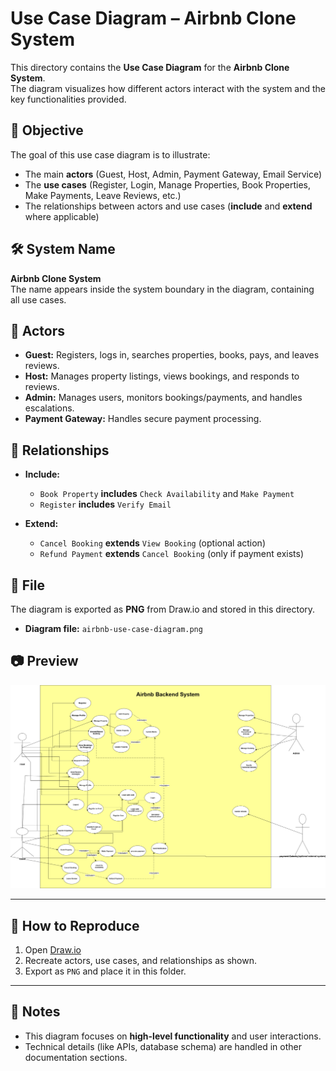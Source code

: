 # Use Case Diagram – Airbnb Clone System

This directory contains the **Use Case Diagram** for the **Airbnb Clone System**.  
The diagram visualizes how different actors interact with the system and the key functionalities provided.

## 🎯 Objective
The goal of this use case diagram is to illustrate:
- The main **actors** (Guest, Host, Admin, Payment Gateway, Email Service)
- The **use cases** (Register, Login, Manage Properties, Book Properties, Make Payments, Leave Reviews, etc.)
- The relationships between actors and use cases (**include** and **extend** where applicable)

## 🛠️ System Name
**Airbnb Clone System**  
The name appears inside the system boundary in the diagram, containing all use cases.

## 👥 Actors
- **Guest:** Registers, logs in, searches properties, books, pays, and leaves reviews.  
- **Host:** Manages property listings, views bookings, and responds to reviews.  
- **Admin:** Manages users, monitors bookings/payments, and handles escalations.  
- **Payment Gateway:** Handles secure payment processing.  

## 🔑 Relationships
- **Include:**  
  - `Book Property` **includes** `Check Availability` and `Make Payment`  
  - `Register` **includes** `Verify Email`

- **Extend:**  
  - `Cancel Booking` **extends** `View Booking` (optional action)  
  - `Refund Payment` **extends** `Cancel Booking` (only if payment exists)

## 📄 File
The diagram is exported as **PNG** from Draw.io and stored in this directory.  

- **Diagram file:** `airbnb-use-case-diagram.png`

## 📷 Preview
![Use Case Diagram](./alx-airbnb-use-case-diagram.png)

---

## 📌 How to Reproduce
1. Open [Draw.io](https://app.diagrams.net/)
2. Recreate actors, use cases, and relationships as shown.
3. Export as `PNG` and place it in this folder.

---

## 📝 Notes
- This diagram focuses on **high-level functionality** and user interactions.
- Technical details (like APIs, database schema) are handled in other documentation sections.

